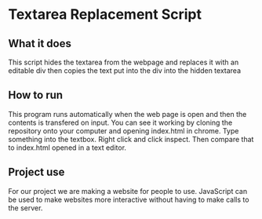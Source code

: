 <!-- 
Include a README.md in that directory with a brief explanation 
of what your program does, how to run it, and how that technology 
might be used in your group project. This only needs to be a few 
sentences long. 
-->
# Textarea Replacement Script
## What it does
This script hides the textarea from the webpage and replaces it with an editable div then copies the text put into the div into the hidden textarea 
## How to run
This program runs automatically when the web page is open and then the contents is transfered on input.
You can see it working by cloning the repository onto your computer and opening index.html in chrome. Type something into the textbox. Right click and click inspect. Then compare that to index.html opened in a text editor.
## Project use
For our project we are making a website for people to use. JavaScript can be used to make websites more interactive without having to make calls to the server.